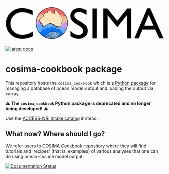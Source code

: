 <img src="https://github.com/COSIMA/logo/blob/master/png/logo_word.png" width="800"/>
<br/> <br/>

<a href="https://cosima-recipes.readthedocs.io/en/latest">
    <img alt="latest docs" src="https://img.shields.io/badge/docs-latest-blue.svg">
</a>

# cosima-cookbook package

This repository hosts the `cosima_cookbook` which is a [Python package](https://anaconda.org/coecms/cosima-cookbook) for managing a database of ocean model output and loading the output via xarray.

⚠️ **The `cosima_cookbook` Python package is deprecated and no longer being developed!** ⚠️

Use the [ACCESS-NRI Intake catalog](https://cosima-recipes.readthedocs.io/en/latest/Tutorials/ACCESS-NRI_Intake_Catalog.html) instead.

## What now? Where should I go?

We refer users to [COSIMA Cookbook repository](https://github.com/COSIMA/cosima-recipes) where they will find tutorials and 'recipes' (that is, examples) of various analyses that one can do using ocean-sea ice model output.

[![Documentation Status](https://readthedocs.org/projects/cosima-cookbook/badge/?version=latest)](https://cosima-cookbook.readthedocs.org/en/latest)

